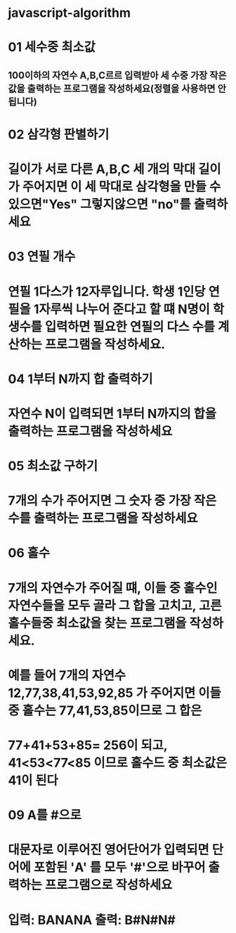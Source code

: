 

# javascript-algorithm

# 01 세수중 최소값

## 100이하의 자연수 A,B,C르르 입력받아 세 수중 가장 작은 값을 출력하는 프로그램을 작성하세요(정렬을 사용하면 안됩니다)

# 02 삼각형 판별하기

# 길이가 서로 다른 A,B,C 세 개의 막대 길이가 주어지면 이 세 막대로 삼각형을 만들 수 있으면"Yes" 그렇지않으면 "no"를 출력하세요

# 03 연필 개수

# 연필 1다스가 12자루입니다. 학생 1인당 연필을 1자루씩 나누어 준다고 할 떄 N명이 학생수를 입력하면 필요한 연필의 다스 수를 계산하는 프로그램을 작성하세요.

# 04 1부터 N까지 합 출력하기

# 자연수 N이 입력되면 1부터 N까지의 합을 출력하는 프로그램을 작성하세요

# 05 최소값 구하기

# 7개의 수가 주어지면 그 숫자 중 가장 작은 수를 출력하는 프로그램을 작성하세요

# 06 홀수
# 7개의 자연수가 주어질 떄, 이들 중 홀수인 자연수들을 모두 골라 그 합을 고치고, 고른 홀수들중 최소값을 찾는 프로그램을 작성하세요.
# 예를 들어 7개의 자연수 12,77,38,41,53,92,85 가 주어지면 이들 중 홀수는 77,41,53,85이므로 그 합은
# 77+41+53+85= 256이 되고, 41<53<77<85 이므로 홀수드 중 최소값은 41이 된다


# 09 A를 #으로
# 대문자로 이루어진 영어단어가 입력되면 단어에 포함된 'A' 를 모두 '#'으로 바꾸어 출력하는 프로그램으로 작성하세요
# 입력: BANANA  출력: B#N#N#

